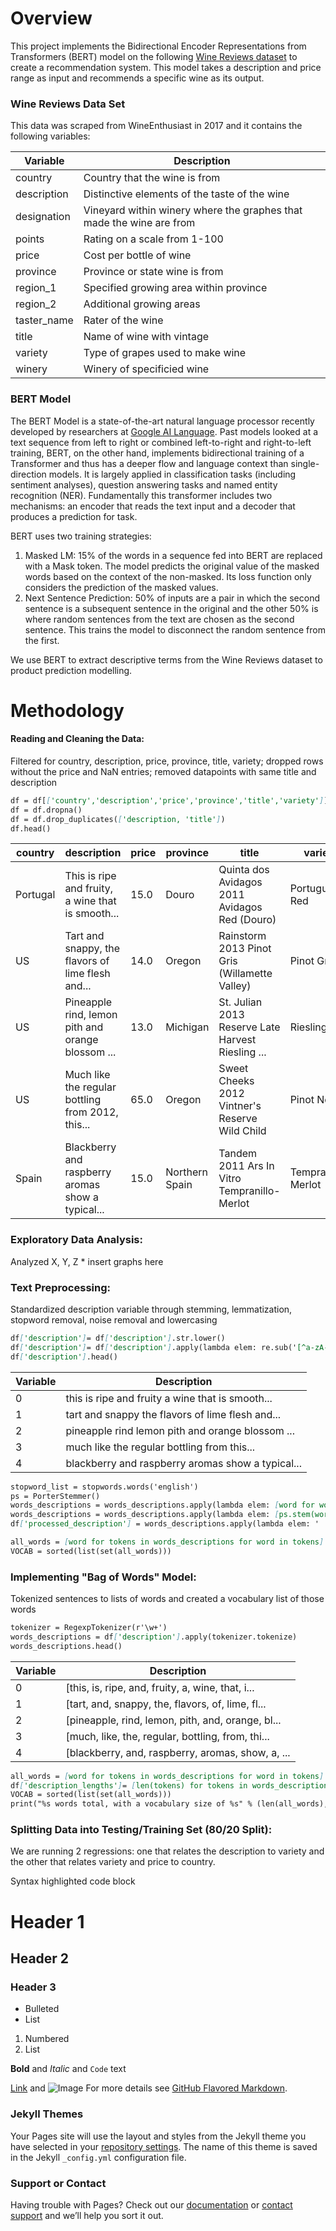 # Overview

This project implements the Bidirectional Encoder Representations from Transformers (BERT) model on the following [Wine Reviews dataset](https://www.kaggle.com/zynicide/wine-reviews?select=winemag-data-130k-v2.csv) to create a recommendation system. This model takes a description and price range as input and recommends a specific wine as its output. 


### Wine Reviews Data Set 

This data was scraped from WineEnthusiast in 2017 and it contains the following variables: 


| Variable      | Description   | 
| ------------- | ------------- | 
| country       | Country that the wine is from  |
| description   | Distinctive elements of the taste of the wine  |
| designation   | Vineyard within winery where the graphes that made the wine are from  |
| points        | Rating on a scale from 1-100   |
| price         | Cost per bottle of wine  |
| province      | Province or state wine is from  |
| region_1      | Specified growing area within province  |
| region_2      | Additional growing areas  |
| taster_name   | Rater of the wine  |
| title         | Name of wine with vintage  |
| variety       | Type of grapes used to make wine | 
| winery        | Winery of specificied wine | 


### BERT Model 

The BERT Model is a state-of-the-art natural language processor recently developed by researchers at [Google AI Language](https://arxiv.org/pdf/1810.04805.pdf). Past models looked at a text sequence from left to right or combined left-to-right and right-to-left training, BERT, on the other hand, implements bidirectional training of a Transformer and thus has a deeper flow and language context than single-direction models. It is largely applied in classification tasks (including sentiment analyses), question answering tasks and named entity recognition (NER). Fundamentally this transformer includes two mechanisms: an encoder that reads the text input and a decoder that produces a prediction for task. 

BERT uses two training strategies: 
  1. Masked LM: 15% of the words in a sequence fed into BERT are replaced with a Mask token. The model predicts the original value of the masked words based on the context of the non-masked. Its loss function only considers the prediction of the masked values. 
  2. Next Sentence Prediction: 50% of inputs are a pair in which the second sentence is a subsequent sentence in the original and the other 50% is where random sentences from the text are chosen as the second sentence. This trains the model to disconnect the random sentence from the first.  
  
 We use BERT to extract descriptive terms from the Wine Reviews dataset to product prediction modelling. 

# Methodology  
#### Reading and Cleaning the Data: 

Filtered for country, description, price, province, title, variety; dropped rows without the price and NaN entries; removed datapoints with same title and description

```markdown
df = df[['country','description','price','province','title','variety']]
df = df.dropna()
df = df.drop_duplicates(['description, 'title']) 
df.head()
```
| country       | description   | price         | province      | title         | variety       |    
| ------------- | ------------- | ------------- | ------------- | ------------- | ------------- | 
| Portugal       | This is ripe and fruity, a wine that is smooth...  | 15.0 | Douro | Quinta dos Avidagos 2011 Avidagos Red (Douro) | Portuguese Red
| US       | Tart and snappy, the flavors of lime flesh and... | 14.0 | Oregon | Rainstorm 2013 Pinot Gris (Willamette Valley)	| Pinot Gris
| US   | Pineapple rind, lemon pith and orange blossom ... | 13.0 | Michigan | St. Julian 2013 Reserve Late Harvest Riesling ...	| Riesling 
| US  | Much like the regular bottling from 2012, this...	  | 65.0 | Oregon | Sweet Cheeks 2012 Vintner's Reserve Wild Child | Pinot Noir 
| Spain        | Blackberry and raspberry aromas show a typical...	   | 15.0 | Northern Spain | Tandem 2011 Ars In Vitro Tempranillo-Merlot | Tempranillo-Merlot



### Exploratory Data Analysis: 
Analyzed X, Y, Z * insert graphs here 

### Text Preprocessing: 
Standardized description variable through stemming, lemmatization, stopword removal, noise removal and lowercasing 

```markdown
df['description']= df['description'].str.lower()
df['description']= df['description'].apply(lambda elem: re.sub('[^a-zA-Z]',' ', elem))  
df['description'].head()
```
| Variable      | Description   | 
| ------------- | ------------- | 
| 0       | this is ripe and fruity  a wine that is smooth...  |
| 1   | tart and snappy  the flavors of lime flesh and...  |
| 2   | pineapple rind  lemon pith and orange blossom ...  |
| 3        | much like the regular bottling from       this...   |
| 4         | blackberry and raspberry aromas show a typical...  |

```markdown
stopword_list = stopwords.words('english')
ps = PorterStemmer()
words_descriptions = words_descriptions.apply(lambda elem: [word for word in elem if not word in stopword_list])
words_descriptions = words_descriptions.apply(lambda elem: [ps.stem(word) for word in elem])
df['processed_description'] = words_descriptions.apply(lambda elem: ' '.join(elem))

all_words = [word for tokens in words_descriptions for word in tokens]
VOCAB = sorted(list(set(all_words)))
```

### Implementing "Bag of Words" Model:
Tokenized sentences to lists of words and created a vocabulary list of those words 

```markdown
tokenizer = RegexpTokenizer(r'\w+')
words_descriptions = df['description'].apply(tokenizer.tokenize)
words_descriptions.head()
```
| Variable      | Description   |
| ------------- | ------------- | 
| 0       | [this, is, ripe, and, fruity, a, wine, that, i... |
| 1   |[tart, and, snappy, the, flavors, of, lime, fl...  |
| 2   |[pineapple, rind, lemon, pith, and, orange, bl...  |
| 3        |  [much, like, the, regular, bottling, from, thi...  |
| 4         | [blackberry, and, raspberry, aromas, show, a, ...  |

```markdown
all_words = [word for tokens in words_descriptions for word in tokens]
df['description_lengths']= [len(tokens) for tokens in words_descriptions]
VOCAB = sorted(list(set(all_words)))
print("%s words total, with a vocabulary size of %s" % (len(all_words), len(VOCAB)))
```

### Splitting Data into Testing/Training Set (80/20 Split): 

We are running 2 regressions: one that relates the description to variety and the other that relates variety and price to country. 








Syntax highlighted code block

# Header 1
## Header 2
### Header 3

- Bulleted
- List

1. Numbered
2. List

**Bold** and _Italic_ and `Code` text

[Link](url) and ![Image](src)
For more details see [GitHub Flavored Markdown](https://guides.github.com/features/mastering-markdown/).

### Jekyll Themes

Your Pages site will use the layout and styles from the Jekyll theme you have selected in your [repository settings](https://github.com/maxinebaghdadi/winepredictions/settings). The name of this theme is saved in the Jekyll `_config.yml` configuration file.

### Support or Contact

Having trouble with Pages? Check out our [documentation](https://docs.github.com/categories/github-pages-basics/) or [contact support](https://github.com/contact) and we’ll help you sort it out.
